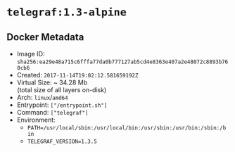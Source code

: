 # `telegraf:1.3-alpine`

## Docker Metadata

- Image ID: `sha256:ea29e48a715c6fffa77da0b777127ab5cd4e8363e407a2e48072c8893b760cb6`
- Created: `2017-11-14T19:02:12.581659192Z`
- Virtual Size: ~ 34.28 Mb  
  (total size of all layers on-disk)
- Arch: `linux`/`amd64`
- Entrypoint: `["/entrypoint.sh"]`
- Command: `["telegraf"]`
- Environment:
  - `PATH=/usr/local/sbin:/usr/local/bin:/usr/sbin:/usr/bin:/sbin:/bin`
  - `TELEGRAF_VERSION=1.3.5`
